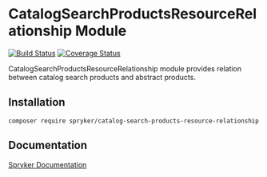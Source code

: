 # CatalogSearchProductsResourceRelationship Module
[![Build Status](https://travis-ci.org/spryker/catalog-search-products-resource-relationship.svg)](https://travis-ci.org/spryker/catalog-search-products-resource-relationship)
[![Coverage Status](https://coveralls.io/repos/github/spryker/catalog-search-products-resource-relationship/badge.svg)](https://coveralls.io/github/spryker/catalog-search-products-resource-relationship)

CatalogSearchProductsResourceRelationship module provides relation between catalog search products and abstract products.

## Installation

```
composer require spryker/catalog-search-products-resource-relationship
```

## Documentation

[Spryker Documentation](https://academy.spryker.com/developing_with_spryker/module_guide/modules.html)
